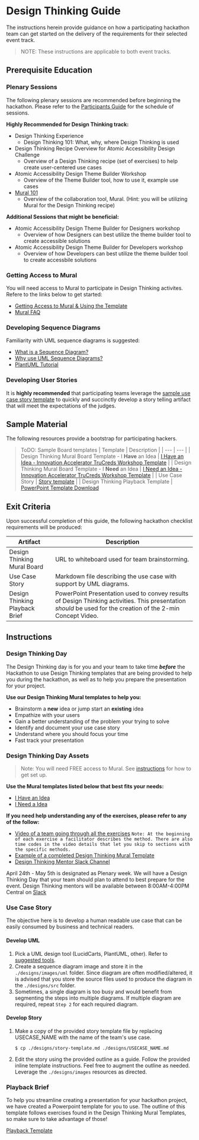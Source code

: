 # Design Thinking Guide

The instructions herein provide guidance on how a participating hackathon team can get started on the delivery of the requirements for their selected event track. 

>NOTE: These instructions are applicable to both event tracks.

## Prerequisite Education

### Plenary Sessions

The following plenary sessions are recommended before beginning the hackathon. Please refer to the [Participants Guide][1] for the schedule of sessions. 

**Highly Recommended for Design Thinking track:**
* Design Thinking Experience 
    * Design Thinking 101: What, why, where Design Thinking is used
* Design Thinking Recipe Overview for Atomic Accessibility Design Challenge
    * Overview of a Design Thinking recipe (set of exercises) to help create user-centered use cases
* Atomic Accessibility Design Theme Builder Workshop
    * Overview of the Theme Builder tool, how to use it, example use cases
* [Mural 101](mural.co)
    * Overview of the collaboration tool, Mural. (Hint: you will be utilizing Mural for the Design Thinking recipe)

**Additional Sessions that might be beneficial:**
* Atomic Accessibility Design Theme Builder for Designers workshop
    * Overview of how Designers can best utilize the theme builder tool to create accessible solutions
* Atomic Accessibility Design Theme Builder for Developers workshop
    * Overview of how Developers can best utilize the theme builder tool to create accessbile solutions
### Getting Access to Mural
You will need access to Mural to participate in Design Thinking activites. Refere to the links below to get started:
* [Getting Access to Mural & Using the Template](/submission-guides/mural/mural-instructions.md)
* [Mural FAQ](/submission-guides/mural/mural-faq.md)

### Developing Sequence Diagrams

Familiarity with UML sequence diagrams is suggested:

* [What is a Sequence Diagram?](https://en.wikipedia.org/wiki/Sequence_diagram)
* [Why use UML Sequence Diagrams?](https://www.lucidchart.com/pages/uml-sequence-diagram)
* [PlantUML Tutorial](https://plantuml.com/sequence-diagram)

### Developing User Stories

It is **highly recommended** that participating teams leverage the [sample use case story template](./../designs/story-template.md) to quickly and succinctly develop a story telling artifact that will meet the expectations of the judges.

## Sample Material
The following resources provide a bootstrap for participating hackers.

>ToDO: Sample Board templates
| Template | Description |
| --- | --- |
| Design Thinking Mural Board Template - I **Have** an Idea | [I Have an Idea - Innovation Accelerator TruCreds Workshop Template]() |
| Design Thinking Mural Board Template - I **Need** an Idea | [I Need an Idea - Innovation Accelerator TruCreds Workshop Template]() |
| Use Case Story | [Story template](../designs/story-template.md) |
| Design Thinking Playback Template | [PowerPoint Template Download](https://discoverfinancial.sharepoint.com/:p:/s/TCI-Innovation/EfcdhWb8qxRGlSNyRQjt2sEBqrwKtnnUpef5Ja4pKY4Atg?e=qUrfOR)

## Exit Criteria
Upon successful completion of this guide, the following hackathon checklist requirements will be produced:

| Artifact | Description |
| --- | --- |
| Design Thinking Mural Board | URL to whiteboard used for team brainstorming. |
| Use Case Story | Markdown file describing the use case with support by UML diagrams. 
| Design Thinking Playback Brief | PowerPoint Presentation used to convey results of Design Thinking activities. This presentation *should* be used for the creation of the 2-min Concept Video. |

## Instructions
### Design Thinking Day

The Design Thinking day is for you and your team to take time ***before*** the Hackathon to use Design Thinking templates that are being provided to help you during the hackathon, as well as to help you prepare the presentation for your project.

**Use our Design Thinking Mural templates to help you:**
* Brainstorm a **new** idea or jump start an **existing** idea
* Empathize with your users
* Gain a better understanding of the problem your trying to solve
* Identify and document your use case story
* Understand where you should focus your time
* Fast track your presentation

### Design Thinking Day Assets
>Note: You will need FREE access to Mural. See [instructions](./submission-guides/mural/mural/mural-instructions.md) for how to get set up.
 
**Use the Mural templates listed below that best fits your needs:**
* [I Have an Idea](**TODO**)
* [I Need a Idea](**TODO**)

**If you need help understanding any of the exercises, please refer to any of the follow:**
* [Video of a team going through all the exercises](https://web.microsoftstream.com/video/deb6f4ce-1b36-4450-8b7a-5d87b95c4c79)
```Note: At the beginning of each exercise a facilitator describes the method. There are also time codes in the video details that let you skip to sections with the specific methods.```  
* [Example of a completed Design Thinking Mural Template
]()  
* [Design Thinking Mentor Slack Channel](https://join.slack.com/t/slack-ebi5711/shared_invite/zt-1rm7f1p0i-qHl_638lkDgi~1obuYXLcw)
    
April 24th - May 5th is designated as Plenary week. We will have a Design Thinking Day that your team should plan to attend to best prepare for the event. Design Thinking mentors will be available between 8:00AM-4:00PM Central on [Slack](https://join.slack.com/t/slack-ebi5711/shared_invite/zt-1rm7f1p0i-qHl_638lkDgi~1obuYXLcw)
 

### Use Case Story

The objective here is to develop a human readable use case that can be easily consumed by business and technical readers. 

#### Develop UML

1. Pick a UML design tool (LucidCarts, PlantUML, other). Refer to [suggested tools](../submission-guides/tools.md).
2. Create a sequence diagram image and store it in the `./designs/images/uml` folder. Since diagram are often modified/altered, it is advised that you store the source files used to produce the diagram in the `./designs/src` folder.
3. Sometimes, a single diagram is too busy and would benefit from segmenting the steps into multiple diagrams. If multiple diagram are required, repeat `Step 2` for each required diagram. 
#### Develop Story

1. Make a copy of the provided story template file by replacing USECASE_NAME with the name of the team's use case.
   
   ```
   $ cp ./designs/story-template.md ./designs/USECASE_NAME.md 
   ```
2. Edit the story using the provided outline as a guide. Follow the provided inline template instructions. Feel free to augment the outline as needed. Leverage the `./designs/images` resources as directed. 

### Playback Brief

To help you streamline creating a presentation for your hackathon project, we have created a Powerpoint template for you to use. The outline of this template follows exercises found in the Design Thinking Mural Templates, so make sure to take advantage of those!

[Playback Template](/challenges/common/presentations/gaad-hackathon-playback-template.pptx)


<!--- Reusable Resources --->
[1]: https://www.notion.so/tribegroup/Discover-GAAD-Hackathon-Participants-Guide-a7e0e146877645ea9b52981079ded691?pvs=4




